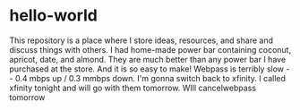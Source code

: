 # hello-world
This repository is a place where I store ideas, resources, and share and discuss things with others.
I had home-made power bar containing coconut, apricot, date, and almond. They are much better than any power bar I have purchased at the store. And it is so easy to make!
Webpass is terribly slow -- 0.4 mbps up / 0.3 mmbps down. I'm gonna switch back to xfinity.
I called xfinity tonight and will go with them tomorrow.
WIll cancelwebpass tomorrow
